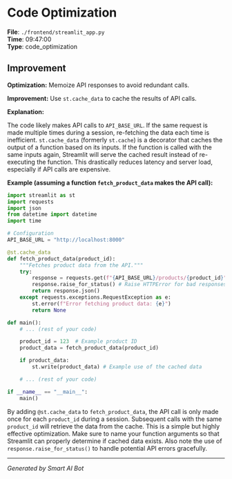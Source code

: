# Code Optimization

**File**: `./frontend/streamlit_app.py`  
**Time**: 09:47:00  
**Type**: code_optimization

## Improvement

**Optimization:** Memoize API responses to avoid redundant calls.

**Improvement:** Use `st.cache_data` to cache the results of API calls.

**Explanation:**

The code likely makes API calls to `API_BASE_URL`.  If the same request is made multiple times during a session, re-fetching the data each time is inefficient.  `st.cache_data` (formerly `st.cache`) is a decorator that caches the output of a function based on its inputs.  If the function is called with the same inputs again, Streamlit will serve the cached result instead of re-executing the function.  This drastically reduces latency and server load, especially if API calls are expensive.

**Example (assuming a function `fetch_product_data` makes the API call):**

```python
import streamlit as st
import requests
import json
from datetime import datetime
import time

# Configuration
API_BASE_URL = "http://localhost:8000"

@st.cache_data
def fetch_product_data(product_id):
    """Fetches product data from the API."""
    try:
        response = requests.get(f"{API_BASE_URL}/products/{product_id}")  #Example API Call
        response.raise_for_status() # Raise HTTPError for bad responses (4xx or 5xx)
        return response.json()
    except requests.exceptions.RequestException as e:
        st.error(f"Error fetching product data: {e}")
        return None

def main():
    # ... (rest of your code)

    product_id = 123  # Example product ID
    product_data = fetch_product_data(product_id)

    if product_data:
        st.write(product_data) # Example use of the cached data

    # ... (rest of your code)

if __name__ == "__main__":
    main()
```

By adding `@st.cache_data` to `fetch_product_data`, the API call is only made once for each `product_id` during a session. Subsequent calls with the same `product_id` will retrieve the data from the cache.  This is a simple but highly effective optimization.  Make sure to name your function arguments so that Streamlit can properly determine if cached data exists.  Also note the use of `response.raise_for_status()` to handle potential API errors gracefully.

---
*Generated by Smart AI Bot*
